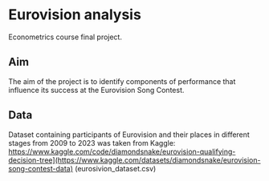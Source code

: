 # Eurovision analysis
Econometrics course final project.

## Aim

The aim of the project is to identify components of performance that influence its success at the Eurovision Song Contest.

## Data
Dataset containing participants of Eurovision and their places in different stages from 2009 to 2023 was taken from Kaggle: https://www.kaggle.com/code/diamondsnake/eurovision-qualifying-decision-tree](https://www.kaggle.com/datasets/diamondsnake/eurovision-song-contest-data)
 (eurosivion_dataset.csv)
